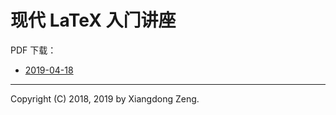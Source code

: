 # 现代 LaTeX 入⻔讲座

PDF 下载：

- [2019-04-18](https://github.com/stone-zeng/latex-talk/releases/tag/2019-04-18)

-----

Copyright (C) 2018, 2019 by Xiangdong Zeng.
